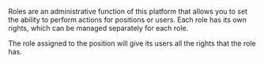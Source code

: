 Roles are an administrative function of this platform that allows you to set
the ability to perform actions for positions or users. Each role has its own
rights, which can be managed separately for each role.

The role assigned to the position will give its users all the rights that the
role has.
